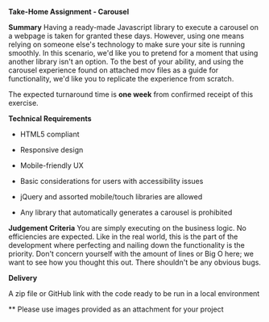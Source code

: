 **Take-Home Assignment - Carousel**


**Summary**
Having a ready-made Javascript library to execute a carousel on a webpage is taken for granted these days. However, using one means relying on someone else's technology to make sure your site is running smoothly. In this scenario, we'd like you to pretend for a moment that using another library isn't an option. To the best of your ability, and using the carousel experience found on attached mov files as a guide for functionality, we'd like you to replicate the experience from scratch.

The expected turnaround time is **one week** from confirmed receipt of this exercise.

**Technical Requirements**
*	HTML5 compliant

*	Responsive design

*	Mobile-friendly UX

*	Basic considerations for users with accessibility issues

*	jQuery and assorted mobile/touch libraries are allowed

*	Any library that automatically generates a carousel is prohibited


**Judgement Criteria**
You are simply executing on the business logic. No efficiencies are expected. Like in the real world, this is the part of the development where perfecting and nailing down the functionality is the priority. Don't concern yourself with the amount of lines or Big O here; we want to see how you thought this out. There shouldn't be any obvious bugs.


**Delivery**

A zip file or GitHub link with the code ready to be run in a local environment

** Please use images provided as an attachment for your project